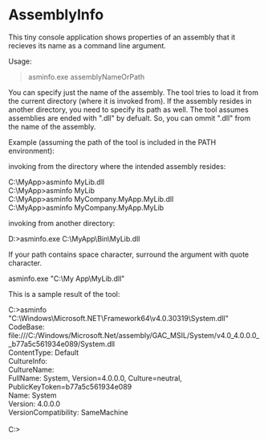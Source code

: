 # AssemblyInfo
This tiny console application shows properties of an assembly that it recieves its name as a command line argument.

Usage:
> asminfo.exe assemblyNameOrPath

You can specify just the name of the assembly. The tool tries to load it from the current directory (where it is invoked from). If the assembly resides in another directory, you need to specify its path as well.
The tool assumes assemblies are ended with ".dll" by defualt. So, you can ommit ".dll" from the name of the assembly.

Example (assuming the path of the tool is included in the PATH environment):

invoking from the directory where the intended assembly resides:

C:\MyApp\>asminfo MyLib.dll<br/>
C:\MyApp\>asminfo MyLib<br/>
C:\MyApp\>asminfo MyCompany.MyApp.MyLib.dll<br/>
C:\MyApp\>asminfo MyCompany.MyApp.MyLib<br/>

invoking from another directory:

D:\>asminfo.exe C:\MyApp\Bin\MyLib.dll<br/>

If your path contains space character, surround the argument with quote character.

asminfo.exe "C:\My App\MyLib.dll"

This is a sample result of the tool:

C:\>asminfo "C:\Windows\Microsoft.NET\Framework64\v4.0.30319\System.dll"<br/>
CodeBase: file:///C:/Windows/Microsoft.Net/assembly/GAC_MSIL/System/v4.0_4.0.0.0__b77a5c561934e089/System.dll<br/>
ContentType: Default<br/>
CultureInfo:<br/>
CultureName:<br/>
FullName: System, Version=4.0.0.0, Culture=neutral, PublicKeyToken=b77a5c561934e089<br/>
Name: System<br/>
Version: 4.0.0.0<br/>
VersionCompatibility: SameMachine<br/>
<br/>
C:\><br/>
